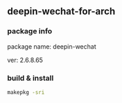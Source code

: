 ## deepin-wechat-for-arch

### package info

package name: deepin-wechat

ver: 2.6.8.65

### build & install

```bash
makepkg -sri
```

